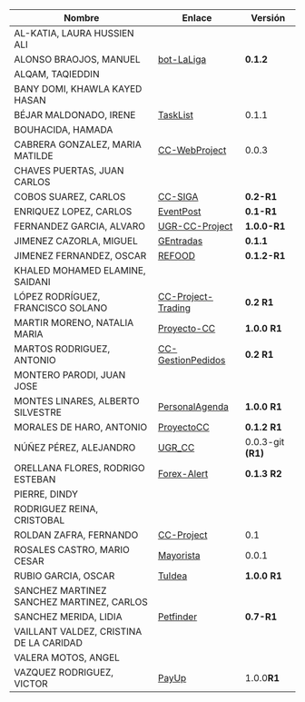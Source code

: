 | Nombre | Enlace | Versión |
|--------|--------|---------|
|AL-KATIA, LAURA HUSSIEN ALI | | |
|ALONSO BRAOJOS, MANUEL | [bot-LaLiga](https://github.com/manuelalonsobraojos/cc-proyecto) | **0.1.2** |
|ALQAM, TAQIEDDIN | | |
|BANY DOMI, KHAWLA KAYED HASAN | | |
|BÉJAR MALDONADO, IRENE | [TaskList](https://github.com/ibe16/CC-19-20-Proyecto) | 0.1.1 |
|BOUHACIDA, HAMADA | | |
|CABRERA GONZALEZ, MARIA MATILDE | [CC-WebProject](https://github.com/mati3/CC-WebProject) | 0.0.3 |
|CHAVES PUERTAS, JUAN CARLOS | | |
|COBOS SUAREZ, CARLOS | [CC-SIGA](https://github.com/kcobos/CC-SIGA) | **0.2-R1** |
|ENRIQUEZ LOPEZ, CARLOS | [EventPost](https://github.com/carlos-el/EventPost-CCProject) | **0.1-R1** |
|FERNANDEZ GARCIA, ALVARO | [UGR-CC-Project](https://github.com/alvarillo89/UGR-CC-Project) | **1.0.0-R1** |
|JIMENEZ CAZORLA, MIGUEL | [GEntradas](https://github.com/iMiguel10/Proyecto-CC)| **0.1.1** |
|JIMENEZ FERNANDEZ, OSCAR | [REFOOD](https://github.com/yoskitar/Cloud-Computing-CC) | **0.1.2-R1** |
|KHALED MOHAMED ELAMINE, SAIDANI | | |
|LÓPEZ RODRÍGUEZ, FRANCISCO SOLANO | [CC-Project-Trading](https://github.com/Solano96/CC-Project-Trading) | **0.2 R1** |
|MARTIR MORENO, NATALIA MARIA |[Proyecto-CC](https://github.com/natalia2911/Proyecto-CloudComputing) |**1.0.0 R1**|
|MARTOS RODRIGUEZ, ANTONIO | [CC-GestionPedidos](https://github.com/toniMR/CC-GestionPedidos) | **0.2 R1** |
|MONTERO PARODI, JUAN JOSE | | |
|MONTES LINARES, ALBERTO SILVESTRE | [PersonalAgenda](https://github.com/albertosml/PersonalAgenda) | **1.0.0 R1** |
|MORALES DE HARO, ANTONIO | [ProyectoCC](https://github.com/antmordhar/ProyectoCC) | **0.1.2 R1** |
|NÚÑEZ PÉREZ, ALEJANDRO|[UGR_CC](https://www.github.com/Alxe/UGR_CC)|0.0.3-git **(R1)**|
|ORELLANA FLORES, RODRIGO ESTEBAN | [Forex-Alert](https://github.com/rodrigo-orellana/Forex-Alert) | **0.1.3 R2** |
|PIERRE, DINDY | | |
|RODRIGUEZ REINA, CRISTOBAL | | |
|ROLDAN ZAFRA, FERNANDO | [CC-Project](https://github.com/FernandoRoldan93/CC-Project) | 0.1 |
|ROSALES CASTRO, MARIO CESAR | [Mayorista](https://github.com/mcrosales/CC-19-20-Proyecto) | 0.0.1 |
|RUBIO GARCIA, OSCAR | [TuIdea](https://github.com/OscarRubioGarcia/CCProyecto) | **1.0.0 R1** |
|SANCHEZ MARTINEZ SANCHEZ MARTINEZ, CARLOS | | |
|SANCHEZ MERIDA, LIDIA | [Petfinder](https://github.com/lidiasm/ProyectoCC) | **0.7-R1** |
|VAILLANT VALDEZ, CRISTINA DE LA CARIDAD | | |
|VALERA MOTOS, ANGEL | | |
|VAZQUEZ RODRIGUEZ, VICTOR | [PayUp](https://github.com/Varrrro/pay-up) | 1.0.0**R1** |
